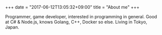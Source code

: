 +++
date = "2017-06-12T13:05:32+09:00"
title = "About me"
+++

Programmer, game developer, interested in programming in general.
Good at C# & Node.js, knows Golang, C++, Docker so else.
Living in Tokyo, Japan.